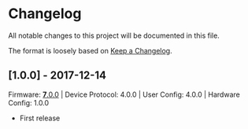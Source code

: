 # Changelog

All notable changes to this project will be documented in this file.

The format is loosely based on [Keep a Changelog](http://keepachangelog.com/en/1.0.0/).

## [1.0.0] - 2017-12-14

Firmware: [**7**.0.0](https://github.com/UltimateHackingKeyboard/firmware/releases/tag/7.0.0) | Device Protocol: 4.0.0 | User Config: 4.0.0 | Hardware Config: 1.0.0

- First release
